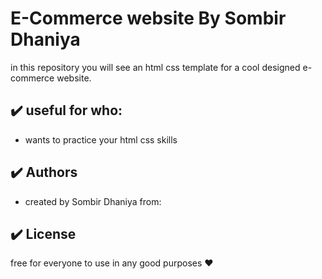 # E-Commerce website By Sombir Dhaniya

in this repository you will see an html css template for a cool designed e-commerce website.

## :heavy_check_mark: useful for who:

-   wants to practice your html css skills

## :heavy_check_mark: Authors

-   created by Sombir Dhaniya from: 

## :heavy_check_mark: License

free for everyone to use in any good purposes :heart:
